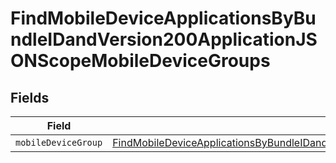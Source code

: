 # FindMobileDeviceApplicationsByBundleIDandVersion200ApplicationJSONScopeMobileDeviceGroups


## Fields

| Field                                                                                                                                                                                                                                               | Type                                                                                                                                                                                                                                                | Required                                                                                                                                                                                                                                            | Description                                                                                                                                                                                                                                         |
| --------------------------------------------------------------------------------------------------------------------------------------------------------------------------------------------------------------------------------------------------- | --------------------------------------------------------------------------------------------------------------------------------------------------------------------------------------------------------------------------------------------------- | --------------------------------------------------------------------------------------------------------------------------------------------------------------------------------------------------------------------------------------------------- | --------------------------------------------------------------------------------------------------------------------------------------------------------------------------------------------------------------------------------------------------- |
| `mobileDeviceGroup`                                                                                                                                                                                                                                 | [FindMobileDeviceApplicationsByBundleIDandVersion200ApplicationJSONScopeMobileDeviceGroupsMobileDeviceGroup](../../models/operations/findmobiledeviceapplicationsbybundleidandversion200applicationjsonscopemobiledevicegroupsmobiledevicegroup.md) | :heavy_minus_sign:                                                                                                                                                                                                                                  | N/A                                                                                                                                                                                                                                                 |